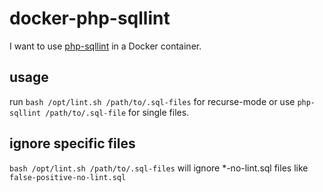 # docker-php-sqllint

I want to use [php-sqllint](https://github.com/cweiske/php-sqllint) in a Docker container.

## usage
run `bash /opt/lint.sh /path/to/.sql-files` for recurse-mode or use `php-sqllint /path/to/.sql-file` for single files.

## ignore specific files
`bash /opt/lint.sh /path/to/.sql-files` will ignore *-no-lint.sql files like `false-positive-no-lint.sql`
